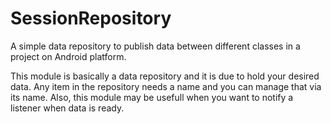 # SessionRepository
A simple data repository to publish data between different classes in a project on Android platform.

This module is basically a data repository and it is due to hold your desired data.
Any item in the repository needs a name and you can manage that via its name. Also, this module may be usefull when you want to notify a listener when data is ready.
